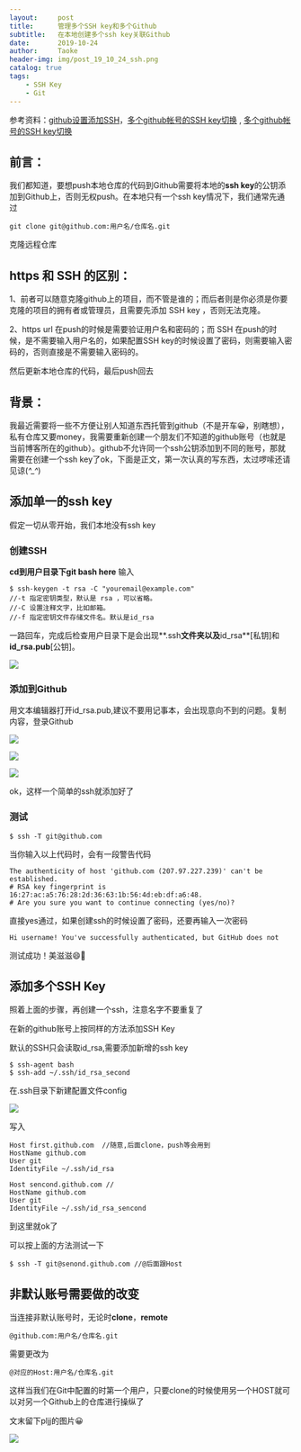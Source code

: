 ```yaml
---
layout:     post
title:      管理多个SSH key和多个Github
subtitle:   在本地创建多个ssh key关联Github
date:       2019-10-24
author:     Taoke
header-img: img/post_19_10_24_ssh.png
catalog: true
tags:
    - SSH Key
    - Git
---
```


参考资料：[github设置添加SSH](https://blog.csdn.net/binyao02123202/article/details/20130891)，[多个github帐号的SSH key切换](http://ju.outofmemory.cn/entry/143690)   ,    [多个github帐号的SSH key切换](https://blog.csdn.net/itmyhome1990/article/details/42643233?utm_source=tuicool&utm_medium=referral)

## 前言：

我们都知道，要想push本地仓库的代码到Github需要将本地的**ssh key**的公钥添加到Github上，否则无权push。在本地只有一个ssh key情况下，我们通常先通过

```
git clone git@github.com:用户名/仓库名.git
```

克隆远程仓库

## https 和 SSH 的区别：

1、前者可以随意克隆github上的项目，而不管是谁的；而后者则是你必须是你要克隆的项目的拥有者或管理员，且需要先添加 SSH key ，否则无法克隆。

2、https url 在push的时候是需要验证用户名和密码的；而 SSH 在push的时候，是不需要输入用户名的，如果配置SSH key的时候设置了密码，则需要输入密码的，否则直接是不需要输入密码的。

然后更新本地仓库的代码，最后push回去

## 背景：

我最近需要将一些不方便让别人知道东西托管到github（不是开车😀，别瞎想），私有仓库又要money，我需要重新创建一个朋友们不知道的github账号（也就是当前博客所在的github）。github不允许同一个ssh公钥添加到不同的账号，那就需要在创建一个ssh key了ok，下面是正文，第一次认真的写东西，太过啰嗦还请见谅(*^_^*)

## 添加单一的ssh key

假定一切从零开始，我们本地没有ssh key

###  创建SSH

**cd到用户目录下git bash here** 输入

```shell
$ ssh-keygen -t rsa -C "youremail@example.com"
//-t 指定密钥类型，默认是 rsa ，可以省略。
//-C 设置注释文字，比如邮箱。
//-f 指定密钥文件存储文件名。默认是id_rsa
```

一路回车，完成后检查用户目录下是会出现**.ssh**文件夹以及**id_rsa**[私钥]和**id_rsa.pub**[公钥]。

![](http://ww1.sinaimg.cn/large/006nB4gFly1g89fyzu8aaj30uu0ah0ti.jpg)

### 添加到Github

用文本编辑器打开id_rsa.pub,建议不要用记事本，会出现意向不到的问题。复制内容，登录Github

![](http://ww1.sinaimg.cn/large/006nB4gFly1g89fdj9voaj30g30g23zl.jpg)

![](http://ww1.sinaimg.cn/mw690/006nB4gFly1g89fgkii5dj30yw0aowf6.jpg)

![](http://ww1.sinaimg.cn/large/006nB4gFly1g89fjbhnmoj30tp0esq3f.jpg)

ok，这样一个简单的ssh就添加好了

### 测试

```shell
$ ssh -T git@github.com
```

当你输入以上代码时，会有一段警告代码

```shell
The authenticity of host 'github.com (207.97.227.239)' can't be established.
# RSA key fingerprint is 16:27:ac:a5:76:28:2d:36:63:1b:56:4d:eb:df:a6:48.
# Are you sure you want to continue connecting (yes/no)?
```

直接yes通过，如果创建ssh的时候设置了密码，还要再输入一次密码

```
Hi username! You've successfully authenticated, but GitHub does not
```

测试成功！美滋滋😄🐒

## 添加多个SSH Key

照着上面的步骤，再创建一个ssh，注意名字不要重复了

在新的github账号上按同样的方法添加SSH Key

默认的SSH只会读取id_rsa,需要添加新增的ssh key

```shell
$ ssh-agent bash
$ ssh-add ~/.ssh/id_rsa_second
```

在.ssh目录下新建配置文件config

![](http://ww1.sinaimg.cn/large/006nB4gFly1g89gi8c3tjj30gt00qdfm.jpg)

写入

```
Host first.github.com  //随意,后面clone，push等会用到
HostName github.com
User git
IdentityFile ~/.ssh/id_rsa    

Host sencond.github.com //
HostName github.com
User git
IdentityFile ~/.ssh/id_rsa_sencond

```

到这里就ok了

可以按上面的方法测试一下

```shell
$ ssh -T git@senond.github.com //@后面跟Host
```

## 非默认账号需要做的改变

当连接非默认账号时，无论时**clone**，**remote**

```
@github.com:用户名/仓库名.git
```

需要更改为

```
@对应的Host:用户名/仓库名.git
```

这样当我们在Git中配置的时第一个用户，只要clone的时候使用另一个HOST就可以对另一个Github上的仓库进行操纵了

文末留下pljj的图片😀

![](https://pic4.zhimg.com/80/v2-88cc06717bbd238b1c07fd20bbf27c46_hd.jpg)